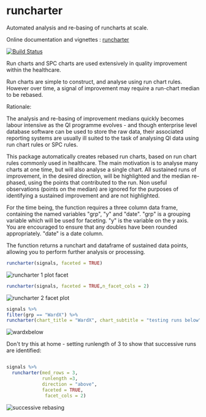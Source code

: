 # runcharter
Automated  analysis and re-basing of  runcharts at scale.

Online documentation and vignettes : [runcharter](https://www.johnmackintosh.com/runcharter/)

[![Build Status](https://travis-ci.org/johnmackintosh/runcharter.svg?branch=Master)](https://travis-ci.org/johnmackintosh/runcharter)

Run charts  and SPC charts are used extensively in quality improvement within the healthcare.

Run charts are simple to construct, and analyse using run chart rules.
However over time, a signal of improvement may require a run-chart median to be rebased. 

Rationale:

The analysis and re-basing of improvement medians quickly becomes labour intensive as the QI programme evolves - and though enterprise level database software can be used to store the raw data, their associated reporting systems are usually ill suited to the task of analysing QI data using run chart rules or SPC rules.


This package automatically creates rebased run charts, based on run chart rules commonly used in healthcare.
The main motivation is to analyse many charts at one time, but will also analyse a single chart. 
All sustained runs of improvement, in the desired direction, will be highlighted and the median re-phased, using the points that contributed to the run. 
Non useful observations (points on the median) are ignored for the purposes of identifying a sustained improvement and are not highlighted. 


 For the time being, the function requires a three column data frame, containing the named variables "grp", "y" and "date".
 "grp" is a grouping variable which will be used for faceting. 
 "y" is the variable on the y axis. 
 You are encouraged to ensure that any doubles have been rounded appropriately.
 "date" is a date column.
 
 The function returns  a runchart and  dataframe of sustained data points, allowing you to perform further analysis or processing. 
 
 ```r
 runcharter(signals, faceted = TRUE)

 ```

![runcharter 1 plot facet](https://user-images.githubusercontent.com/3278367/49329156-eb721800-f572-11e8-8c13-91590f40a9c1.png)


```r
runcharter(signals, faceted = TRUE,n_facet_cols = 2)
```

![runcharter 2 facet plot](https://user-images.githubusercontent.com/3278367/49329166-0cd30400-f573-11e8-8add-1a02ab437266.png)


```r
signals %>%
filter(grp == "WardX") %>%
runcharter(chart_title = "WardX", chart_subtitle = "testing runs below")
```
![wardxbelow](https://user-images.githubusercontent.com/3278367/49329213-8ec32d00-f573-11e8-80e0-5a65734bdb20.png)

Don't try this at home - setting runlength of 3 to show that successive runs are identified:

```r

signals %>% 
  runcharter(med_rows = 3,
             runlength =3, 
             direction = "above",
             faceted = TRUE,
              facet_cols = 2)
```

![successive rebasing](https://user-images.githubusercontent.com/3278367/49333222-ca311c00-f5b2-11e8-8256-4db9dee878d5.png)


